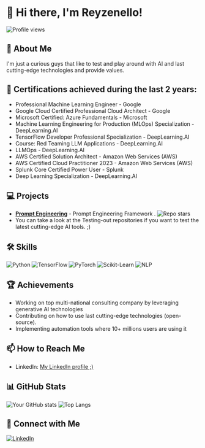 # 👋 Hi there, I'm Reyzenello!

![Profile views](https://komarev.com/ghpvc/?username=Reyzenello)

## 🚀 About Me
I'm just a curious guys that like to test and play around with AI and last cutting-edge technologies and provide values. 

## 🏅 Certifications achieved during the last 2 years:
- Professional Machine Learning Engineer - Google
-  Google Cloud Certified Professional Cloud Architect - Google
- Microsoft Certified: Azure Fundamentals - Microsoft
-  Machine Learning Engineering for Production (MLOps) Specialization - DeepLearning.AI
-  TensorFlow Developer Professional Specialization - DeepLearning.AI
-  Course: Red Teaming LLM Applications - DeepLearning.AI
-  LLMOps - DeepLearning.AI
-  AWS Certified Solution Architect - Amazon Web Services (AWS)
-  AWS Certified Cloud Practitioner 2023 - Amazon Web Services (AWS)
-  Splunk Core Certified Power User - Splunk
-  Deep Learning Specialization - DeepLearning.AI



## 💻 Projects
- [**Prompt Engineering**](https://github.com/Reyzenello/PromptEngineering) - Prompt Engineering Framework . ![Repo stars](https://img.shields.io/github/stars/Reyzenello/PromptEngineering)
- You can take a look at the Testing-out repositories if you want to test the latest cutting-edge AI tools. ;) 


## 🛠️ Skills
![Python](https://img.shields.io/badge/Python-3776AB?logo=python&logoColor=white)
![TensorFlow](https://img.shields.io/badge/TensorFlow-FF6F00?logo=tensorflow&logoColor=white)
![PyTorch](https://img.shields.io/badge/PyTorch-EE4C2C?logo=pytorch&logoColor=white)
![Scikit-Learn](https://img.shields.io/badge/Scikit--Learn-F7931E?logo=scikit-learn&logoColor=white)
![NLP](https://img.shields.io/badge/NLP-CC342D?logo=nlp&logoColor=white)

## 🏆 Achievements
- Working on top multi-national consulting company by leveraging generative AI technologies
- Contributing on how to use last cutting-edge technologies (open-source).
- Implementing automation tools where 10+ millions users are using it


## 📫 How to Reach Me
- LinkedIn: [My LinkedIn profile ;)](https://www.linkedin.com/in/riccardo-bruzzese/)

## 📊 GitHub Stats
![Your GitHub stats](https://github-readme-stats.vercel.app/api?username=Reyzenello&show_icons=true&theme=radical)
![Top Langs](https://github-readme-stats.vercel.app/api/top-langs/?username=Reyzenello&layout=compact&theme=radical)

## 🔗 Connect with Me
[![LinkedIn](https://img.shields.io/badge/LinkedIn-0A66C2?logo=linkedin&logoColor=white)](https://www.linkedin.com/in/riccardo-bruzzese/)
